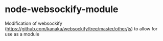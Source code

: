 # node-websockify-module
Modification of websockify (https://github.com/kanaka/websockify/tree/master/other/js) to allow for use as a module
